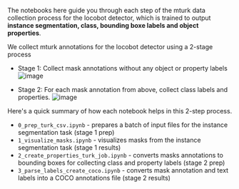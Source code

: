 The notebooks here guide you through each step of the mturk data collection process for the locobot detector, which is trained to output **instance segmentation, class, bounding boxe labels and object properties**.

We collect mturk annotations for the locobot detector using a 2-stage process
* Stage 1: Collect mask annotations without any object or property labels 
![image](https://user-images.githubusercontent.com/57542204/110144116-f812f580-7da5-11eb-8e9d-c0d3551f71f9.png)

* Stage 2: For each mask annotation from above, collect class labels and properties.
![image](https://user-images.githubusercontent.com/57542204/110144166-07923e80-7da6-11eb-9e6a-c267ff4474f3.png)

Here's a quick summary of how each notebook helps in this 2-step process.
* `0_prep_turk_csv.ipynb` - prepares a batch of input files for the instance segmentation task (stage 1 prep)
* `1_visualize_masks.ipynb` - visualizes masks from the instance segmentation task (stage 1 results)
* `2_create_properties_turk_job.ipynb` - converts masks annotations to bounding boxes for collecting class and property labels (stage 2 prep)
* `3_parse_labels_create_coco.ipynb` - converts mask annotation and text labels into a COCO annotations file (stage 2 results)

